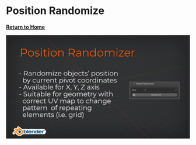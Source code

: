 # Position Randomize

[**Return to Home**](README.md)

![Position Randomize Cover](/media/position_randomizer.png)

